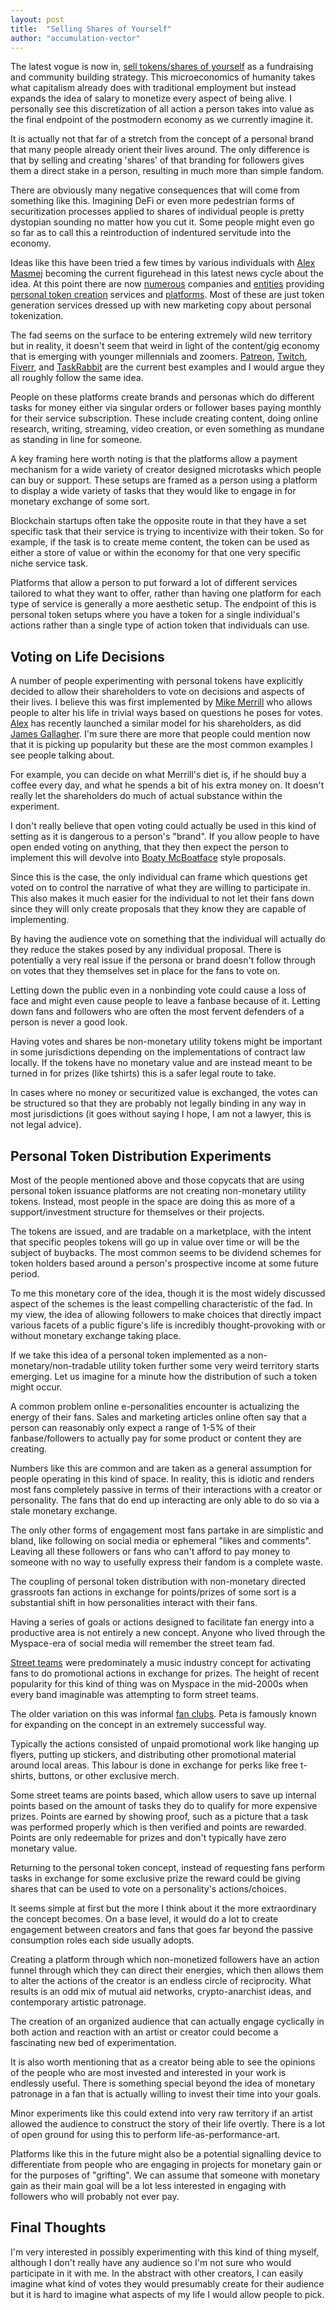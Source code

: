 ```yaml
---
layout: post
title:  "Selling Shares of Yourself"
author: "accumulation-vector"
---
```


The latest vogue is now in, [sell tokens/shares of yourself](https://www.coindesk.com/man-who-sells-himself-now-wants-buyers-to-control-his-life) as a fundraising and community building strategy. This microeconomics of humanity takes what capitalism already does with traditional employment but instead expands the idea of salary to monetize every aspect of being alive. I personally see this discretization of all action a person takes into value as the final endpoint of the postmodern economy as we currently imagine it.

It is actually not that far of a stretch from the concept of a personal brand that many people already orient their lives around. The only difference is that by selling and creating 'shares' of that branding for followers gives them a direct stake in a person, resulting in much more than simple fandom.

There are obviously many negative consequences that will come from something like this. Imagining DeFi or even more pedestrian forms of securitization processes applied to shares of individual people is pretty dystopian sounding no matter how you cut it. Some people might even go so far as to call this a reintroduction of indentured servitude into the economy.

Ideas like this have been tried a few times by various individuals with [Alex Masmej](https://alexmasmej.com/) becoming the current figurehead in this latest news cycle about the idea. At this point there are now [numerous](https://tryroll.com/) companies and [entities](https://humanipo.app/) providing [personal token creation](https://stakeonme.com/) services and [platforms](https://www.personaltokens.io/person). Most of these are just token generation services dressed up with new marketing copy about personal tokenization.

The fad seems on the surface to be entering extremely wild new territory but in reality, it doesn't seem that weird in light of the content/gig economy that is emerging with younger millennials and zoomers. [Patreon](https://www.patreon.com/), [Twitch](https://www.twitch.tv/), [Fiverr](https://www.fiverr.com/), and [TaskRabbit](https://www.taskrabbit.com/) are the current best examples and I would argue they all roughly follow the same idea. 

People on these platforms create brands and personas which do different tasks for money either via singular orders or follower bases paying monthly for their service subscription. These include creating content, doing online research, writing, streaming, video creation, or even something as mundane as standing in line for someone.

A key framing here worth noting is that the platforms allow a payment mechanism for a wide variety of creator designed microtasks which people can buy or support. These setups are framed as a person using a platform to display a wide variety of tasks that they would like to engage in for monetary exchange of some sort.

Blockchain startups often take the opposite route in that they have a set specific task that their service is trying to incentivize with their token. So for example, if the task is to create meme content, the token can be used as either a store of value or within the economy for that one very specific niche service task.

Platforms that allow a person to put forward a lot of different services tailored to what they want to offer, rather than having one platform for each type of service is generally a more aesthetic setup. The endpoint of this is personal token setups where you have a token for a single individual's actions rather than a single type of action token that individuals can use.

## Voting on Life Decisions

A number of people experimenting with personal tokens have explicitly decided to allow their shareholders to vote on decisions and aspects of their lives. I believe this was first implemented by [Mike Merrill](https://kmikeym.com/questions) who allows people to alter his life in trivial ways based on questions he poses for votes. [Alex](https://medium.com/@AlexMasmej/introducing-control-my-life-use-my-cryptocurrency-alex-to-vote-on-my-life-choices-8d62471963cd) has recently launched a similar model for his shareholders, as did [James Gallagher](https://medium.com/@jamesgallagher4/my-thoughts-on-human-capital-14fd661d8be2). I'm sure there are more that people could mention now that it is picking up popularity but these are the most common examples I see people talking about.

For example, you can decide on what Merrill's diet is, if he should buy a coffee every day, and what he spends a bit of his extra money on. It doesn't really let the shareholders do much of actual substance within the experiment.

I don't really believe that open voting could actually be used in this kind of setting as it is dangerous to a person's "brand". If you allow people to have open ended voting on anything, that they then expect the person to implement this will devolve into [Boaty McBoatface](https://en.wikipedia.org/wiki/Boaty_McBoatface) style proposals.

Since this is the case, the only individual can frame which questions get voted on to control the narrative of what they are willing to participate in. This also makes it much easier for the individual to not let their fans down since they will only create proposals that they know they are capable of implementing.

By having the audience vote on something that the individual will actually do they reduce the stakes posed by any individual proposal. There is potentially a very real issue if the persona or brand doesn't follow through on votes that they themselves set in place for the fans to vote on.

Letting down the public even in a nonbinding vote could cause a loss of face and might even cause people to leave a fanbase because of it. Letting down fans and followers who are often the most fervent defenders of a person is never a good look.

Having votes and shares be non-monetary utility tokens might be important in some jurisdictions depending on the implementations of contract law locally. If the tokens have no monetary value and are instead meant to be turned in for prizes (like tshirts) this is a safer legal route to take.

In cases where no money or securitized value is exchanged, the votes can be structured so that they are probably not legally binding in any way in most jurisdictions (it goes without saying I hope, I am not a lawyer, this is not legal advice).

## Personal Token Distribution Experiments

Most of the people mentioned above and those copycats that are using personal token issuance platforms are not creating non-monetary utility tokens. Instead, most people in the space are doing this as more of a support/investment structure for themselves or their projects.

The tokens are issued, and are tradable on a marketplace, with the intent that specific peoples tokens will go up in value over time or will be the subject of buybacks. The most common seems to be dividend schemes for token holders based around a person's prospective income at some future period.

To me this monetary core of the idea, though it is the most widely discussed aspect of the schemes is the least compelling characteristic of the fad. In my view, the idea of allowing followers to make choices that directly impact various facets of a public figure's life is incredibly thought-provoking with or without monetary exchange taking place.

If we take this idea of a personal token implemented as a non-monetary/non-tradable utility token further some very weird territory starts emerging. Let us imagine for a minute how the distribution of such a token might occur.

A common problem online e-personalities encounter is actualizing the energy of their fans. Sales and marketing articles online often say that a person can reasonably only expect a range of 1-5% of their fanbase/followers to actually pay for some product or content they are creating.

Numbers like this are common and are taken as a general assumption for people operating in this kind of space. In reality, this is idiotic and renders most fans completely passive in terms of their interactions with a creator or personality. The fans that do end up interacting are only able to do so via a stale monetary exchange.

The only other forms of engagement most fans partake in are simplistic and bland, like following on social media or ephemeral "likes and comments". Leaving all these followers or fans who can't afford to pay money to someone with no way to usefully express their fandom is a complete waste.

The coupling of personal token distribution with non-monetary directed grassroots fan actions in exchange for points/prizes of some sort is a substantial shift in how personalities interact with their fans.

Having a series of goals or actions designed to facilitate fan energy into a productive area is not entirely a new concept. Anyone who lived through the Myspace-era of social media will remember the street team fad.

[Street teams](https://en.wikipedia.org/wiki/Street_team) were predominately a music industry concept for activating fans to do promotional actions in exchange for prizes.
The height of recent popularity for this kind of thing was on Myspace in the mid-2000s when every band imaginable was attempting to form street teams.

The older variation on this was informal [fan clubs](https://en.wikipedia.org/wiki/Fan_club). Peta is famously known for expanding on the concept in an extremely successful way. 

Typically the actions consisted of unpaid promotional work like hanging up flyers, putting up stickers, and distributing other promotional material around local areas. This labour is done in exchange for perks like free t-shirts, buttons, or other exclusive merch.

Some street teams are points based, which allow users to save up internal points based on the amount of tasks they do to qualify for more expensive prizes. Points are earned by showing proof, such as a picture that a task was performed properly which is then verified and points are rewarded. Points are only redeemable for prizes and don't typically have zero monetary value.

Returning to the personal token concept, instead of requesting fans perform tasks in exchange for some exclusive prize the reward could be giving shares that can be used to vote on a personality's actions/choices.

It seems simple at first but the more I think about it the more extraordinary the concept becomes. On a base level, it would do a lot to create engagement between creators and fans that goes far beyond the passive consumption roles each side usually adopts.

Creating a platform through which non-monetized followers have an action funnel through which they can direct their energies, which then allows them to alter the actions of the creator is an endless circle of reciprocity. What results is an odd mix of mutual aid networks, crypto-anarchist ideas, and contemporary artistic patronage.

The creation of an organized audience that can actually engage cyclically in both action and reaction with an artist or creator could become a fascinating new bed of experimentation.

It is also worth mentioning that as a creator being able to see the opinions of the people who are most invested and interested in your work is endlessly useful. There is something special beyond the idea of monetary patronage in a fan that is actually willing to invest their time into your goals.

Minor experiments like this could extend into very raw territory if an artist allowed the audience to construct the story of their life overtly. There is a lot of open ground for using this to perform life-as-performance-art. 

Platforms like this in the future might also be a potential signalling device to differentiate from people who are engaging in projects for monetary gain or for the purposes of "grifting". We can assume that someone with monetary gain as their main goal will be a lot less interested in engaging with followers who will probably not ever pay.

## Final Thoughts

I'm very interested in possibly experimenting with this kind of thing myself, although I don't really have any audience so I'm not sure who would participate in it with me. In the abstract with other creators, I can easily imagine what kind of votes they would presumably create for their audience but it is hard to imagine what aspects of my life I would allow people to pick.

